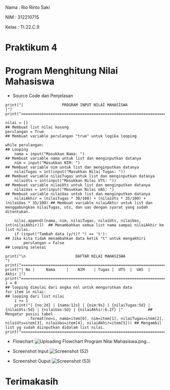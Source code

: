 Nama : Rio Rinto Saki

NIM : 312210715

Kelas : TI.22.C.9


# **Praktikum 4**
# Program Menghitung Nilai Mahasiswa

- Source Code dan Penjelasan


```print("==================================================================")
print("|                 PROGRAM INPUT NILAI MAHASISWA                  |")
print("==================================================================")

nilai = []                                                            ## Membuat list nilai kosong
perulangan = True                                                     ## Membuat variable perulangan "true" untuk logika looping

while perulangan:                                                     ## Looping
    nama = input("Masukkan Nama: ")                                   ## Membuat variable nama untuk list dan menginputkan datanya
    nim = input("Masukkan NIM: ")                                     ## Membuat variable nim untuk list dan menginputkan datanya
    nilaiTugas = int(input("Masukkan Nilai Tugas: "))                 ## Membuat variable nilaiTugas untuk list dan menginputkan datanya
    nilaiUts = int(input("Masukkan Nilai UTS: "))                     ## Membuat variable nilaiUts untuk list dan menginputkan datanya
    nilaiUas = int(input("Masukkan Nilai UAS: ")                      ## Membuat variable nilaiUas untuk list dan menginputkan datanya
    nilaiAkhir = (nilaiTugas * 30/100) + (nilaiUts * 35/100) + (nilaiUas * 35/100) ## Membuat variable nilaiAkhir untuk list dan menggabungkan nilaiTugas, uts, dan uas dengan syarat yang sudah ditentukan.

    nilai.append([nama, nim, nilaiTugas, nilaiUts, nilaiUas, int(nilaiAkhir)])  ## Menambahkan semua list nama sampai nilaiAkhir ke list nilai.
    if (input("Tambah data (y/t)? ") == 't'):                         ## Jika kita tidak menambahkan data ketik "t" untuk mengakhiri
        perulangan = False                                            ## Looping selesai

print("\n                      DAFTAR NILAI MAHASISWA                    ")
print("==================================================================")
print("| No |     Nama     |    NIM    | Tugas |  UTS  |  UAS  |  Akhir |")
print("==================================================================")
i = 0                                                                         ## looping dimulai dari angka nol untuk mengurutkan data
for item in nilai:                                                            ## looping dari list nilai
    i += 1
    print("| {no:2d} | {nama:12s} | {nim:9s} | {nilaiTugas:5d} | {nilaiUts:5d} | {nilaiUas:5d} | {nilaiAkhir:6.2f} |"           ## Mengatur posisi tabel
          .format(no=i, nama=item[0], nim=item[1], nilaiTugas=item[2], nilaiUts=item[3], nilaiUas=item[4], nilaiAkhir=item[5])) ## Mengambil list yg sudah diinputkan didalam list nilai.
print("==================================================================")
```

- Flowchart
![Uploading Flowchart Program Nilai Mahasiswa.png…]()

- Screenshot Input
![Screenshot (52)](https://user-images.githubusercontent.com/123881535/216832371-dc0017bc-fe38-44ec-b1d5-bb3c37069609.png)

- Screenshot Ouput
![Screenshot (53)](https://user-images.githubusercontent.com/123881535/216832380-e9d5e06d-8999-4b82-92ce-c89fcf8c98d4.png)

# Terimakasih
